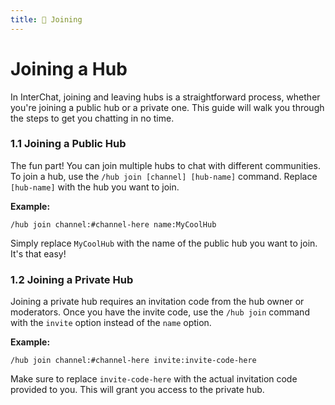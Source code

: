 ```yaml
---
title: 🔗 Joining
---
```


# Joining a Hub

In InterChat, joining and leaving hubs is a straightforward process, whether you're joining a public hub or a private one. This guide will walk you through the steps to get you chatting in no time.

### 1.1 Joining a Public Hub

The fun part! You can join multiple hubs to chat with different communities. To join a hub, use the `/hub join [channel] [hub-name]` command. Replace `[hub-name]` with the hub you want to join.


**Example:**

```
/hub join channel:#channel-here name:MyCoolHub
```

Simply replace `MyCoolHub` with the name of the public hub you want to join. It's that easy!

### 1.2 Joining a Private Hub

Joining a private hub requires an invitation code from the hub owner or moderators. Once you have the invite code, use the `/hub join` command with the `invite` option instead of the `name` option.

**Example:**

```
/hub join channel:#channel-here invite:invite-code-here
```

Make sure to replace `invite-code-here` with the actual invitation code provided to you. This will grant you access to the private hub.
